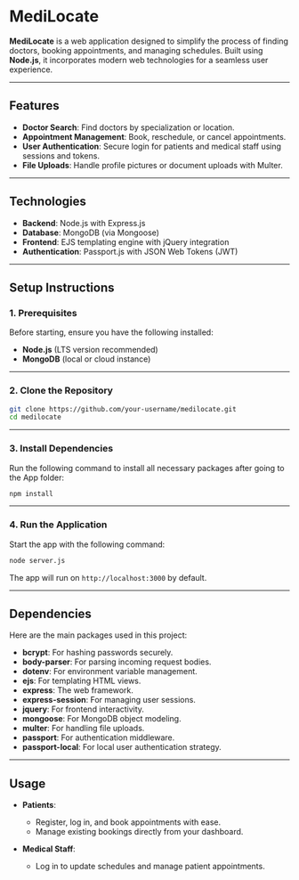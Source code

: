# MediLocate  

**MediLocate** is a web application designed to simplify the process of finding doctors, booking appointments, and managing schedules. Built using **Node.js**, it incorporates modern web technologies for a seamless user experience.

---

## **Features**  
- **Doctor Search**: Find doctors by specialization or location.  
- **Appointment Management**: Book, reschedule, or cancel appointments.  
- **User Authentication**: Secure login for patients and medical staff using sessions and tokens.  
- **File Uploads**: Handle profile pictures or document uploads with Multer.  

---

## **Technologies**  
- **Backend**: Node.js with Express.js  
- **Database**: MongoDB (via Mongoose)  
- **Frontend**: EJS templating engine with jQuery integration  
- **Authentication**: Passport.js with JSON Web Tokens (JWT)  

---

## **Setup Instructions**  

### **1. Prerequisites**  
Before starting, ensure you have the following installed:  
- **Node.js** (LTS version recommended)  
- **MongoDB** (local or cloud instance)  

---

### **2. Clone the Repository**  
```bash
git clone https://github.com/your-username/medilocate.git
cd medilocate
```

---

### **3. Install Dependencies**  
Run the following command to install all necessary packages after going to the App folder:  
```bash
npm install
```

---

### **4. Run the Application**  
Start the app with the following command:  
```bash
node server.js
```

The app will run on `http://localhost:3000` by default.

---

## **Dependencies**  
Here are the main packages used in this project:  
- **bcrypt**: For hashing passwords securely.  
- **body-parser**: For parsing incoming request bodies.  
- **dotenv**: For environment variable management.  
- **ejs**: For templating HTML views.  
- **express**: The web framework.  
- **express-session**: For managing user sessions.  
- **jquery**: For frontend interactivity.  
- **mongoose**: For MongoDB object modeling.  
- **multer**: For handling file uploads.  
- **passport**: For authentication middleware.  
- **passport-local**: For local user authentication strategy.  

---

## **Usage**  
- **Patients**:  
   - Register, log in, and book appointments with ease.  
   - Manage existing bookings directly from your dashboard.  

- **Medical Staff**:  
   - Log in to update schedules and manage patient appointments.  
